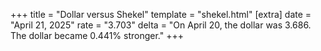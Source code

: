 +++
title = "Dollar versus Shekel"
template = "shekel.html"
[extra]
date = "April 21, 2025"
rate = "3.703"
delta = "On April 20, the dollar was 3.686. The dollar became 0.441% stronger."
+++
